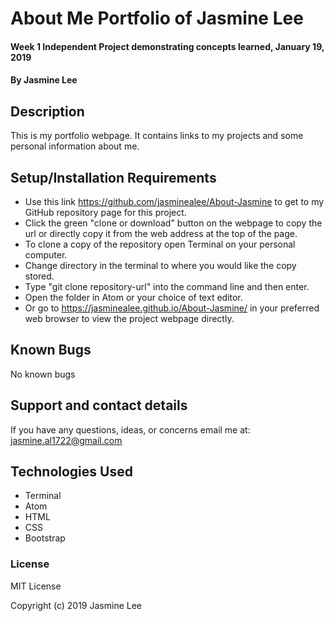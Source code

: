 # About Me Portfolio of Jasmine Lee

#### Week 1 Independent Project demonstrating concepts learned, January 19, 2019

#### By Jasmine Lee

## Description

This is my portfolio webpage. It contains links to my projects and some personal information about me.

## Setup/Installation Requirements

* Use this link https://github.com/jasminealee/About-Jasmine to get to my GitHub repository page for this project.
* Click the green "clone or download" button on the webpage to copy the url or directly copy it from the web address at the top of the page.
* To clone a copy of the repository open Terminal on your personal computer.
* Change directory in the terminal to where you would like the copy stored.
* Type "git clone repository-url" into the command line and then enter.
* Open the folder in Atom or your choice of text editor.
* Or go to https://jasminealee.github.io/About-Jasmine/ in your preferred web browser to view the project webpage directly.

## Known Bugs

No known bugs

## Support and contact details

If you have any questions, ideas, or concerns email me at: jasmine.al1722@gmail.com

## Technologies Used

* Terminal
* Atom
* HTML
* CSS
* Bootstrap

### License

MIT License

Copyright (c) 2019 Jasmine Lee
